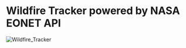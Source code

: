 # Wildfire Tracker powered by NASA EONET API

![Wildfire_Tracker](https://user-images.githubusercontent.com/55358375/165416306-8ec08fa1-598a-4d14-80d9-ad36ad7e9968.png)
